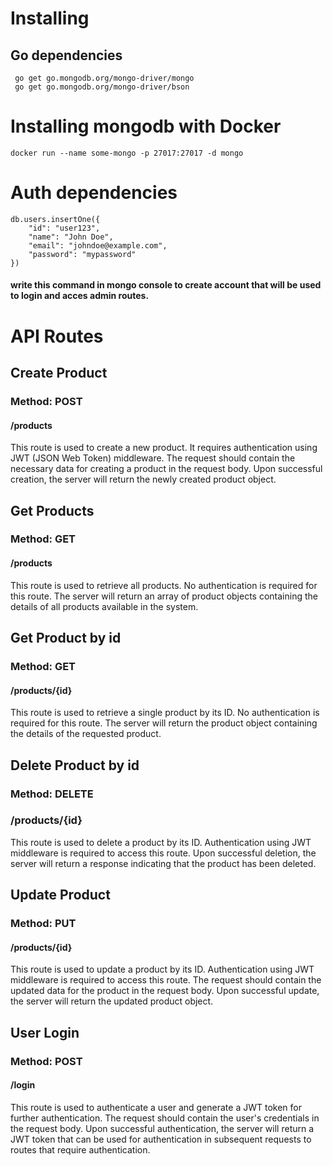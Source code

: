 # Installing 

## Go dependencies 
```
 go get go.mongodb.org/mongo-driver/mongo
 go get go.mongodb.org/mongo-driver/bson
```

# Installing mongodb with Docker
```
docker run --name some-mongo -p 27017:27017 -d mongo
```

# Auth dependencies
```
db.users.insertOne({
    "id": "user123",
    "name": "John Doe",
    "email": "johndoe@example.com",
    "password": "mypassword"
})
```

#### write this command in mongo console to create account that will be used to login and acces admin routes.

# API Routes

## Create Product
### Method: POST

#### /products
This route is used to create a new product. It requires authentication using JWT (JSON Web Token) middleware. The request should contain the necessary data for creating a product in the request body. Upon successful creation, the server will return the newly created product object.

## Get Products
### Method: GET

#### /products
This route is used to retrieve all products. No authentication is required for this route. The server will return an array of product objects containing the details of all products available in the system.

## Get Product by id
### Method: GET

#### /products/{id}
This route is used to retrieve a single product by its ID. No authentication is required for this route. The server will return the product object containing the details of the requested product.

## Delete Product by id
### Method: DELETE

### /products/{id}
This route is used to delete a product by its ID. Authentication using JWT middleware is required to access this route. Upon successful deletion, the server will return a response indicating that the product has been deleted.

## Update Product
### Method: PUT

#### /products/{id}
This route is used to update a product by its ID. Authentication using JWT middleware is required to access this route. The request should contain the updated data for the product in the request body. Upon successful update, the server will return the updated product object.

## User Login
### Method: POST

#### /login
This route is used to authenticate a user and generate a JWT token for further authentication. The request should contain the user's credentials in the request body. Upon successful authentication, the server will return a JWT token that can be used for authentication in subsequent requests to routes that require authentication.